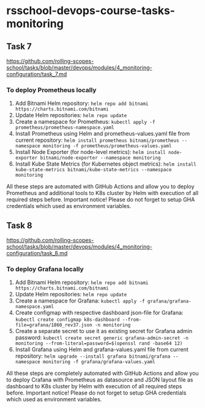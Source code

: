 # rsschool-devops-course-tasks-monitoring


## Task 7
https://github.com/rolling-scopes-school/tasks/blob/master/devops/modules/4_monitoring-configuration/task_7.md

### To deploy Prometheus locally
1. Add Bitnami Helm repository:
`helm repo add bitnami https://charts.bitnami.com/bitnami`
2. Update Helm repositories:
`helm repo update`
3. Create a namespace for Prometheus:
`kubectl apply -f prometheus/prometheus-namespace.yaml`
4. Install Prometheus using Helm and prometheus-values.yaml file from current repository:
`helm install prometheus bitnami/prometheus --namespace monitoring -f prometheus/prometheus-values.yaml`
5. Install Node Exporter (for node-level metrics):
`helm install node-exporter bitnami/node-exporter --namespace monitoring`
6. Install Kube State Metrics (for Kubernetes object metrics):
`helm install kube-state-metrics bitnami/kube-state-metrics --namespace monitoring`

All these steps are automated with GitHub Actions and allow you to deploy Prometheus and additional tools to K8s cluster by Helm with execution of all required steps before.
Important notice! Please do not forget to setup GHA credentials which used as environment variables.


## Task 8
https://github.com/rolling-scopes-school/tasks/blob/master/devops/modules/4_monitoring-configuration/task_8.md

### To deploy Grafana locally
1. Add Bitnami Helm repository:
`helm repo add bitnami https://charts.bitnami.com/bitnami`
2. Update Helm repositories:
`helm repo update`
3. Create a namespace for Grafana:
`kubectl apply -f grafana/grafana-namespace.yaml`
4. Create configmap with respective dashboard json-file for Grafana:
`kubectl create configmap k8s-dashboard --from-file=grafana/1860_rev37.json -n monitoring`
5. Create a separate secret to use it as existing secret for Grafana admin password:
`kubectl create secret generic grafana-admin-secret -n monitoring --from-literal=password=$(openssl rand -base64 12)`
6. Install Grafana using Helm and grafana-values.yaml file from current repository:
`helm upgrade --install grafana bitnami/grafana --namespace monitoring -f grafana/grafana-values.yaml`

All these steps are completely automated with GitHub Actions and allow you to deploy Crafana with Prometheus as datasource and JSON layout file as dashboard to K8s cluster by Helm with execution of all required steps before.
Important notice! Please do not forget to setup GHA credentials which used as environment variables.